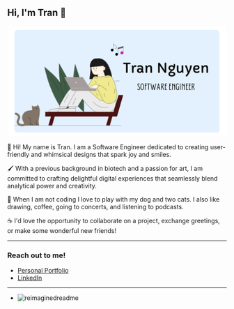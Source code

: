 ## Hi, I'm Tran 👋
![Banner Image](/banner-image-update.png)

🌻  Hi! My name is Tran. I am a Software Engineer dedicated to creating user-friendly and whimsical designs that spark joy and smiles.

🖌️  With a previous background in biotech and a passion for art, I am committed to crafting delightful digital experiences that seamlessly blend analytical power and creativity.

🐶  When I am not coding I love to play with my dog and two cats. I also like drawing, coffee, going to concerts, and listening to podcasts.

☕️  I'd love the opportunity to collaborate on a project, exchange greetings, or make some wonderful new friends!


---


### Reach out to me!
- [Personal Portfolio](https://iamtran.netlify.app/)
- [LinkedIn](www.linkedin.com/in/tran-huynh-nguyen)


---

- <img src="https://myreadme.vercel.app/api/embed/kalyntn97?panels=userstatistics,toprepositories,toplanguages,commitgraph" alt="reimaginedreadme" />
